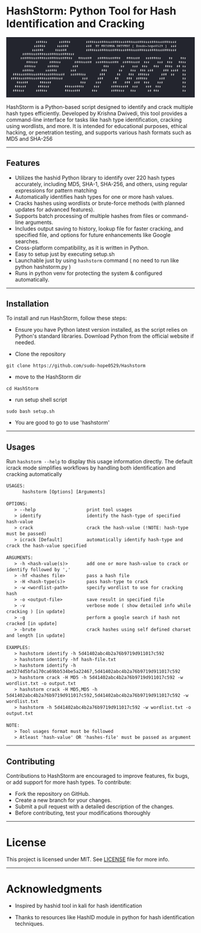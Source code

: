 # HashStorm: Python Tool for Hash Identification and Cracking

![HashStorm Banner](hashstorm_banner.png)

HashStorm is a Python-based script designed to identify and crack multiple hash types efficiently. Developed by Krishna Dwivedi, this tool provides a command-line interface for tasks like hash type identification, cracking using wordlists, and more. It is intended for educational purposes, ethical hacking, or penetration testing, and supports various hash formats such as MD5 and SHA-256

---
## Features
- Utilizes the hashid Python library to identify over 220 hash types accurately, including MD5, SHA-1, SHA-256, and others, using regular expressions for pattern matching 
- Automatically identifies hash types for one or more hash values.
- Cracks hashes using wordlists or brute-force methods (with planned updates for advanced features).
- Supports batch processing of multiple hashes from files or command-line arguments.
- Includes output saving to history, lookup file for faster cracking, and specified file, and options for future enhancements like Google searches.
- Cross-platform compatibility, as it is written in Python.
- Easy to setup just by executing setup.sh
- Launchable just by using `hashstorm` command ( no need to run like python hashstorm.py )
- Runs in python venv for protecting the system & configured automatically.

---
## Installation
To install and run HashStorm, follow these steps:

- Ensure you have Python latest version installed, as the script relies on Python's standard libraries. Download Python from the official website if needed.

- Clone the repository
```
git clone https://github.com/sudo-hope0529/Hashstorm
```

- move to the HashStorm dir
```
cd HashStorm
```

- run setup shell script
```
sudo bash setup.sh
```

- You are good to go to use 'hashstorm'

---
## Usages

Run `hashstorm --help` to display this usage information directly. The default icrack mode simplifies workflows by handling both identification and cracking automatically

```
USAGES:
      hashstorm [Options] [Arguments]
      
OPTIONS:
   > --help                   print tool usages
   > identify                 identify the hash-type of specified hash-value
   > crack                    crack the hash-value (!NOTE: hash-type must be passed)
   > icrack [Default]         automatically identify hash-type and crack the hash-value specified
      
ARGUMENTS:
   > -h <hash-value(s)>       add one or more hash-value to crack or identify followed by ','
   > -hf <hashes file>        pass a hash file
   > -H <hash-type(s)>        pass hash-type to crack
   > -w <wordlist-path>       specify wordlist to use for cracking hash
   > -o <output-file>         save result in specified file
   > -v                       verbose mode ( show detailed info while cracking ) [in update]
   > -g                       perform a google search if hash not cracked [in update]
   > -brute                   crack hashes using self defined charset and length [in update]

EXAMPLES:
   > hashstorm identify -h 5d41402abc4b2a76b9719d911017c592
   > hashstorm identify -hf hash-file.txt
   > hashstorm identify -h ae3274d5bfa170ca69bb534be5a22467,5d41402abc4b2a76b9719d911017c592
   > hashstorm crack -H MD5 -h 5d41402abc4b2a76b9719d911017c592 -w wordlist.txt -o output.txt
   > hashstorm crack -H MD5,MD5 -h 5d41402abc4b2a76b9719d911017c592,5d41402abc4b2a76b9719d911017c592 -w wordlist.txt
   > hashstorm -h 5d41402abc4b2a76b9719d911017c592 -w wordlist.txt -o output.txt
   
NOTE: 
   > Tool usages format must be followed
   > Atleast 'hash-value' OR 'hashes-file' must be passed as argument
```

---
## Contributing
Contributions to HashStorm are encouraged to improve features, fix bugs, or add support for more hash types. To contribute:

- Fork the repository on GitHub.
- Create a new branch for your changes.
- Submit a pull request with a detailed description of the changes.
- Before contributing, test your modifications thoroughly 

---
# License
This project is licensed under MIT. See [LICENSE](LICENCE) file for more info.


---
# Acknowledgments
- Inspired by hashid tool in kali for hash identification

- Thanks to resources like HashID module in python for hash identification techniques.
